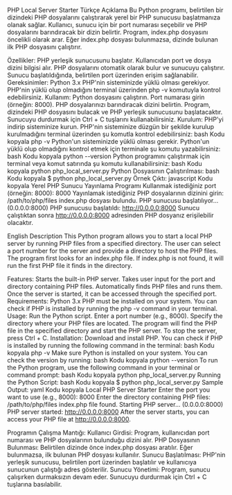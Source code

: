 PHP Local Server Starter
Türkçe Açıklama
Bu Python programı, belirtilen bir dizindeki PHP dosyalarını çalıştırarak yerel bir PHP sunucusu başlatmanıza olanak sağlar. Kullanıcı, sunucu için bir port numarası seçebilir ve PHP dosyalarını barındıracak bir dizin belirtir. Program, index.php dosyasını öncelikli olarak arar. Eğer index.php dosyası bulunmazsa, dizinde bulunan ilk PHP dosyasını çalıştırır.

Özellikler:
PHP yerleşik sunucusunu başlatır.
Kullanıcıdan port ve dosya dizini bilgisi alır.
PHP dosyalarını otomatik olarak bulur ve sunucuyu çalıştırır.
Sunucu başlatıldığında, belirtilen port üzerinden erişim sağlanabilir.
Gereksinimler:
Python 3.x
PHP'nin sisteminizde yüklü olması gerekiyor. PHP'nin yüklü olup olmadığını terminal üzerinden php -v komutuyla kontrol edebilirsiniz.
Kullanım:
Python dosyasını çalıştırın.
Port numarası girin (örneğin: 8000).
PHP dosyalarınızı barındıracak dizini belirtin.
Program, dizindeki PHP dosyasını bulacak ve PHP yerleşik sunucusunu başlatacaktır.
Sunucuyu durdurmak için Ctrl + C tuşlarını kullanabilirsiniz.
Kurulum:
PHP'yi indirip sisteminize kurun. PHP'nin sisteminize düzgün bir şekilde kurulup kurulmadığını terminal üzerinden şu komutla kontrol edebilirsiniz:
bash
Kodu kopyala
php -v
Python'un sisteminizde yüklü olması gerekir. Python'un yüklü olup olmadığını kontrol etmek için terminale şu komutu yazabilirsiniz:
bash
Kodu kopyala
python --version
Python programını çalıştırmak için terminal veya komut satırında şu komutu kullanabilirsiniz:
bash
Kodu kopyala
python php_local_server.py
Python Dosyasının Çalıştırılması:
bash
Kodu kopyala
$ python php_local_server.py
Örnek Çıktı:
javascript
Kodu kopyala
Yerel PHP Sunucu Yayınlama Programı
Kullanmak istediğiniz port (örneğin: 8000): 8000
Yayınlamak istediğiniz PHP dosyalarının dizinini girin: /path/to/php/files
index.php dosyası bulundu.
PHP sunucusu başlatılıyor... (0.0.0.0:8000)
PHP sunucusu başlatıldı: http://0.0.0.0:8000
Sunucu çalıştıktan sonra http://0.0.0.0:8000 adresinden PHP dosyanız erişilebilir olacaktır.

English Description
This Python program allows you to start a local PHP server by running PHP files from a specified directory. The user can select a port number for the server and provide a directory to host the PHP files. The program first looks for an index.php file. If index.php is not found, it will run the first PHP file it finds in the directory.

Features:
Starts the built-in PHP server.
Takes user input for the port and directory containing PHP files.
Automatically finds PHP files and runs them.
Once the server is started, it can be accessed through the specified port.
Requirements:
Python 3.x
PHP must be installed on your system. You can check if PHP is installed by running the php -v command in your terminal.
Usage:
Run the Python script.
Enter a port number (e.g., 8000).
Specify the directory where your PHP files are located.
The program will find the PHP file in the specified directory and start the PHP server.
To stop the server, press Ctrl + C.
Installation:
Download and install PHP. You can check if PHP is installed by running the following command in the terminal:
bash
Kodu kopyala
php -v
Make sure Python is installed on your system. You can check the version by running:
bash
Kodu kopyala
python --version
To run the Python program, use the following command in your terminal or command prompt:
bash
Kodu kopyala
python php_local_server.py
Running the Python Script:
bash
Kodu kopyala
$ python php_local_server.py
Sample Output:
yaml
Kodu kopyala
Local PHP Server Starter
Enter the port you want to use (e.g., 8000): 8000
Enter the directory containing PHP files: /path/to/php/files
index.php file found.
Starting PHP server... (0.0.0.0:8000)
PHP server started: http://0.0.0.0:8000
After the server starts, you can access your PHP file at http://0.0.0.0:8000.

Programın Çalışma Mantığı:
Kullanıcı Girdisi: Program, kullanıcıdan port numarası ve PHP dosyalarının bulunduğu dizini alır.
PHP Dosyasının Bulunması: Belirtilen dizinde önce index.php dosyası aratılır. Eğer bulunmazsa, ilk bulunan PHP dosyası kullanılır.
Sunucu Başlatılması: PHP'nin yerleşik sunucusu, belirtilen port üzerinden başlatılır ve kullanıcıya sunucunun çalıştığı adres gösterilir.
Sunucu Yönetimi: Program, sunucu çalışırken durmaksızın devam eder. Sunucuyu durdurmak için Ctrl + C tuşlarına basılabilir.
